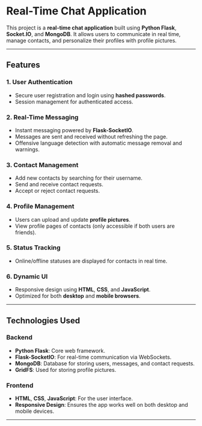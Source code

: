 # Real-Time Chat Application

This project is a **real-time chat application** built using **Python Flask**, **Socket.IO**, and **MongoDB**. It allows users to communicate in real time, manage contacts, and personalize their profiles with profile pictures.

---

## Features

### 1. **User Authentication**
- Secure user registration and login using **hashed passwords**.
- Session management for authenticated access.

### 2. **Real-Time Messaging**
- Instant messaging powered by **Flask-SocketIO**.
- Messages are sent and received without refreshing the page.
- Offensive language detection with automatic message removal and warnings.

### 3. **Contact Management**
- Add new contacts by searching for their username.
- Send and receive contact requests.
- Accept or reject contact requests.

### 4. **Profile Management**
- Users can upload and update **profile pictures**.
- View profile pages of contacts (only accessible if both users are friends).

### 5. **Status Tracking**
- Online/offline statuses are displayed for contacts in real time.

### 6. **Dynamic UI**
- Responsive design using **HTML**, **CSS**, and **JavaScript**.
- Optimized for both **desktop** and **mobile browsers**.

---

## Technologies Used

### **Backend**
- **Python Flask**: Core web framework.
- **Flask-SocketIO**: For real-time communication via WebSockets.
- **MongoDB**: Database for storing users, messages, and contact requests.
- **GridFS**: Used for storing profile pictures.

### **Frontend**
- **HTML**, **CSS**, **JavaScript**: For the user interface.
- **Responsive Design**: Ensures the app works well on both desktop and mobile devices.

---

